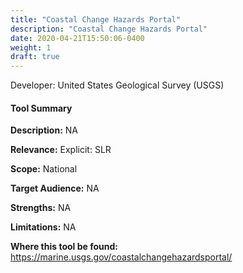 ```yaml
---
title: "Coastal Change Hazards Portal"
description: "Coastal Change Hazards Portal"
date: 2020-04-21T15:50:06-0400
weight: 1
draft: true
---
```

Developer: United States Geological Survey (USGS)

#### Tool Summary
**Description:** NA

**Relevance:** Explicit: SLR

**Scope:** National

**Target Audience:** NA

**Strengths:** NA

**Limitations:** NA

**Where this tool be found:** https://marine.usgs.gov/coastalchangehazardsportal/
